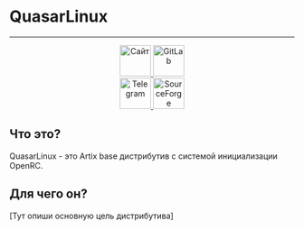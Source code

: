 <!-- markdownlint-disable first-line-h1 -->
<!-- markdownlint-disable html -->
<!-- markdownlint-disable no-duplicate-header -->

# QuasarLinux

<hr>
<div align="center">
  <a href="https://b-e-n-z1342.github.io/QuasarLinux" target="_blank">
    <img alt="Сайт" src="https://img.shields.io/badge/🌐-Официальный_сайт-blue" height="55" />
  </a>
  <a href="https://gitlab.com/users/Quasar_benz/projects" target="_blank">
    <img alt="GitLab" src="https://img.shields.io/badge/GitLab-Проекты-orange?logo=gitlab" height="55" />
  </a>
</div>

<div align="center">
  <a href="https://t.me/quasar_linux" target="_blank">
    <img alt="Telegram" src="https://img.shields.io/badge/Telegram-Канал-blue?logo=telegram" height="55" />
  </a>
  <a href="https://sourceforge.net/u/quasarbenz/profile" target="_blank">
    <img alt="SourceForge" src="https://img.shields.io/badge/SourceForge-Скачать-orange" height="55" />
  </a>
</div> 

## Что это? 

QuasarLinux - это Artix base дистрибутив с системой инициализации OpenRC. 

## Для чего он?

[Тут опиши основную цель дистрибутива]
